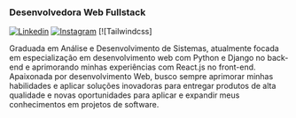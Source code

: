 ### Desenvolvedora Web Fullstack
[![Linkedin](	https://img.shields.io/badge/LinkedIn-0077B5?style=for-the-badge&logo=linkedin&logoColor=white)](https://www.linkedin.com/in/sorayacop/)
[![Instagram](https://img.shields.io/badge/Instagram-E4405F?style=for-the-badge&logo=instagram&logoColor=white)](https://www.instagram.com/soraya_cop/)
[![Tailwindcss]

Graduada em Análise e
Desenvolvimento de Sistemas,
atualmente focada em
especialização em
desenvolvimento web com
Python e Django no back-end e
aprimorando minhas
experiências com React.js no
front-end. Apaixonada por
desenvolvimento Web, busco
sempre aprimorar minhas
habilidades e aplicar soluções
inovadoras para entregar
produtos de alta qualidade e
novas oportunidades para
aplicar e expandir meus
conhecimentos em projetos de
software.


